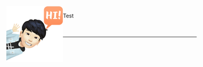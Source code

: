 <img align="left" width="150" height="150" alt="4NUBlS" src="https://raw.githubusercontent.com/4NUBlS/4NUBlS/master/assets/avatar.png"/>

<br />
<a align="center">Test<a/>
<br />
<br />
<br />

---